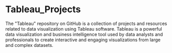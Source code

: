 # Tableau_Projects
The "Tableau" repository on GitHub is a collection of projects and resources related to data visualization using Tableau software. Tableau is a powerful data visualization and business intelligence tool used by data analysts and professionals to create interactive and engaging visualizations from large and complex datasets.

